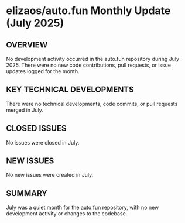 # elizaos/auto.fun Monthly Update (July 2025)

## OVERVIEW
No development activity occurred in the auto.fun repository during July 2025. There were no new code contributions, pull requests, or issue updates logged for the month.

## KEY TECHNICAL DEVELOPMENTS
There were no technical developments, code commits, or pull requests merged in July.

## CLOSED ISSUES
No issues were closed in July.

## NEW ISSUES
No new issues were created in July.

## SUMMARY
July was a quiet month for the auto.fun repository, with no new development activity or changes to the codebase.